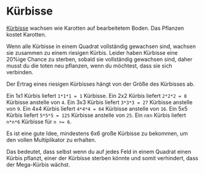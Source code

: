 # Kürbisse
[Kürbisse](objects/pumpkin) wachsen wie Karotten auf bearbeitetem Boden. Das Pflanzen kostet Karotten.

Wenn alle Kürbisse in einem Quadrat vollständig gewachsen sind, wachsen sie zusammen zu einem riesigen Kürbis. Leider haben Kürbisse eine 20%ige Chance zu sterben, sobald sie vollständig gewachsen sind, daher musst du die toten neu pflanzen, wenn du möchtest, dass sie sich verbinden.

Der Ertrag eines riesigen Kürbisses hängt von der Größe des Kürbisses ab.

Ein 1x1 Kürbis liefert `1*1*1 = 1` Kürbisse.
Ein 2x2 Kürbis liefert `2*2*2 = 8` Kürbisse anstelle von `4`.
Ein 3x3 Kürbis liefert `3*3*3 = 27` Kürbisse anstelle von `9`.
Ein 4x4 Kürbis liefert `4*4*4 = 64` Kürbisse anstelle von `16`.
Ein 5x5 Kürbis liefert `5*5*5 = 125` Kürbisse anstelle von `25`.
Ein `n`x`n` Kürbis liefert `n*n*6` Kürbisse für `n >= 6`.

Es ist eine gute Idee, mindestens 6x6 große Kürbisse zu bekommen, um den vollen Multiplikator zu erhalten.

Das bedeutet, dass selbst wenn du auf jedes Feld in einem Quadrat einen Kürbis pflanzt, einer der Kürbisse sterben könnte und somit verhindert, dass der Mega-Kürbis wächst.